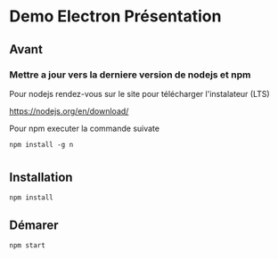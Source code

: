 # Demo Electron Présentation


## **Avant**

### Mettre a jour vers la derniere version de nodejs et npm



Pour nodejs rendez-vous sur le site pour télécharger l'instalateur (LTS) 

https://nodejs.org/en/download/

Pour npm executer la commande suivate

```
npm install -g n
```

#

## Installation

```
npm install
```

## Démarer

```
npm start
```